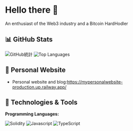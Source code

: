 # Hello there 👋

An enthusiast of the Web3 industry and a Bitcoin HardHodler

## 📊 GitHub Stats
![GitHub統計](https://github-readme-stats.vercel.app/api?username=xyzsimon34&theme=radical&show_icons=true&hide_border=true&count_private=true)
![Top Languages](https://github-readme-stats.vercel.app/api/top-langs/?username=xyzsimon34&theme=radical&hide_border=true&layout=compact)

## 📝 Personal Website

- Personal website and blog:https://mypersonalwebsite-production.up.railway.app/

## 🔧 Technologies & Tools



**Programming Languages:**

![Solidity](https://img.shields.io/badge/Code-Solidity-informational?style=flat&logo=solidity&logoColor=white&color=6aa6f8)
![Javascript](https://img.shields.io/badge/Code-Javascript-informational?style=flat&logo=javascript&logoColor=white&color=6aa6f8)
![TypeScript](https://img.shields.io/badge/Code-TypeScript-informational?style=flat&logo=typescript&logoColor=white&color=3178C6)





<!--
<a href="https://github.com/xyzsimon34/MyPortfolio">
  <img align="center" src="https://github-readme-stats.vercel.app/api/pin/?username=xyzsimon34&repo=MyPortfolio&show_icons=true&line_height=27&title_color=6aa6f8&text_color=8a919a&icon_color=6aa6f8&bg_color=22272e" alt="MyPortfolio" />
</a>
-->








